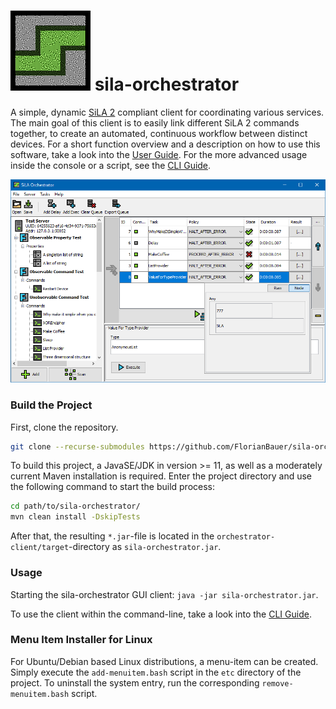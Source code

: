 # ![sila-orchestrator logo](doc/pictures/sila-orchestrator-logo-128px.png) sila-orchestrator


A simple, dynamic [SiLA 2](https://sila-standard.com/) compliant client for coordinating various 
services. The main goal of this client is to easily link different SiLA 2 commands together, to 
create an automated, continuous workflow between distinct devices. For a short function overview and 
a description on how to use this software, take a look into the [User Guide](doc/UserGuide.md). For 
the more advanced usage inside the console or a script, see the [CLI Guide](doc/CliGuide.md).

![The sila-orchestrator client](doc/pictures/sila-orchestrator-gui.png)


### Build the Project

First, clone the repository.
```bash
git clone --recurse-submodules https://github.com/FlorianBauer/sila-orchestrator.git
```

To build this project, a JavaSE/JDK in version >= 11, as well as a moderately current 
Maven installation is required. Enter the project directory and use the following command to start 
the build process:

```bash
cd path/to/sila-orchestrator/
mvn clean install -DskipTests
```

After that, the resulting `*.jar`-file is located in the `orchestrator-client/target`-directory as 
`sila-orchestrator.jar`.


### Usage

Starting the sila-orchestrator GUI client: `java -jar sila-orchestrator.jar`.

To use the client within the command-line, take a look into the [CLI Guide](doc/CliGuide.md).


### Menu Item Installer for Linux

For Ubuntu/Debian based Linux distributions, a menu-item can be created. Simply execute the 
`add-menuitem.bash` script in the `etc` directory of the project. To uninstall the system entry, run
the corresponding `remove-menuitem.bash` script.

